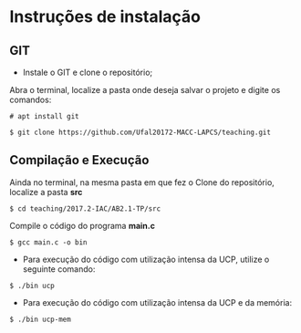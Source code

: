 # Instruções de instalação

## GIT

* Instale o GIT e clone o repositório;

Abra o terminal, localize a pasta onde deseja salvar o projeto e digite os comandos:

```
# apt install git
```
```
$ git clone https://github.com/Ufal20172-MACC-LAPCS/teaching.git
```

## Compilação e Execução

Ainda no terminal, na mesma pasta em que fez o Clone do repositório, localize a pasta **src**

```
$ cd teaching/2017.2-IAC/AB2.1-TP/src
```

Compile o código do programa **main.c**

```
$ gcc main.c -o bin
```

* Para execução do código com utilização intensa da UCP, utilize o seguinte comando:

```
$ ./bin ucp
```

* Para execução do código com utilização intensa da UCP e da memória:

```
$ ./bin ucp-mem
```
